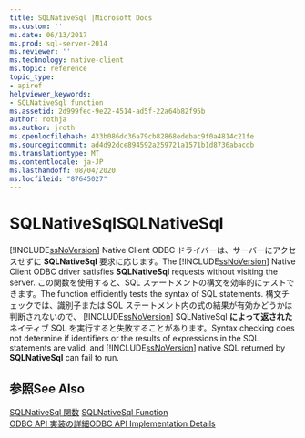 ```yaml
---
title: SQLNativeSql |Microsoft Docs
ms.custom: ''
ms.date: 06/13/2017
ms.prod: sql-server-2014
ms.reviewer: ''
ms.technology: native-client
ms.topic: reference
topic_type:
- apiref
helpviewer_keywords:
- SQLNativeSql function
ms.assetid: 2d999fec-9e22-4514-ad5f-22a64b82f95b
author: rothja
ms.author: jroth
ms.openlocfilehash: 433b086dc36a79cb82868edebac9f0a4814c21fe
ms.sourcegitcommit: ad4d92dce894592a259721a1571b1d8736abacdb
ms.translationtype: MT
ms.contentlocale: ja-JP
ms.lasthandoff: 08/04/2020
ms.locfileid: "87645027"
---
```

# <a name="sqlnativesql"></a><span data-ttu-id="b306a-102">SQLNativeSql</span><span class="sxs-lookup"><span data-stu-id="b306a-102">SQLNativeSql</span></span>
  <span data-ttu-id="b306a-103">[!INCLUDE[ssNoVersion](../../includes/ssnoversion-md.md)] Native Client ODBC ドライバーは、サーバーにアクセスせずに **SQLNativeSql** 要求に応じます。</span><span class="sxs-lookup"><span data-stu-id="b306a-103">The [!INCLUDE[ssNoVersion](../../includes/ssnoversion-md.md)] Native Client ODBC driver satisfies **SQLNativeSql** requests without visiting the server.</span></span> <span data-ttu-id="b306a-104">この関数を使用すると、SQL ステートメントの構文を効率的にテストできます。</span><span class="sxs-lookup"><span data-stu-id="b306a-104">The function efficiently tests the syntax of SQL statements.</span></span> <span data-ttu-id="b306a-105">構文チェックでは、識別子または SQL ステートメント内の式の結果が有効かどうかは判断されないので、 [!INCLUDE[ssNoVersion](../../includes/ssnoversion-md.md)] SQLNativeSql **によって返された** ネイティブ SQL を実行すると失敗することがあります。</span><span class="sxs-lookup"><span data-stu-id="b306a-105">Syntax checking does not determine if identifiers or the results of expressions in the SQL statements are valid, and [!INCLUDE[ssNoVersion](../../includes/ssnoversion-md.md)] native SQL returned by **SQLNativeSql** can fail to run.</span></span>  
  
## <a name="see-also"></a><span data-ttu-id="b306a-106">参照</span><span class="sxs-lookup"><span data-stu-id="b306a-106">See Also</span></span>  
 <span data-ttu-id="b306a-107">[SQLNativeSql 関数](https://go.microsoft.com/fwlink/?LinkID=59358) </span><span class="sxs-lookup"><span data-stu-id="b306a-107">[SQLNativeSql Function](https://go.microsoft.com/fwlink/?LinkID=59358) </span></span>  
 [<span data-ttu-id="b306a-108">ODBC API 実装の詳細</span><span class="sxs-lookup"><span data-stu-id="b306a-108">ODBC API Implementation Details</span></span>](odbc-api-implementation-details.md)  
  
  

